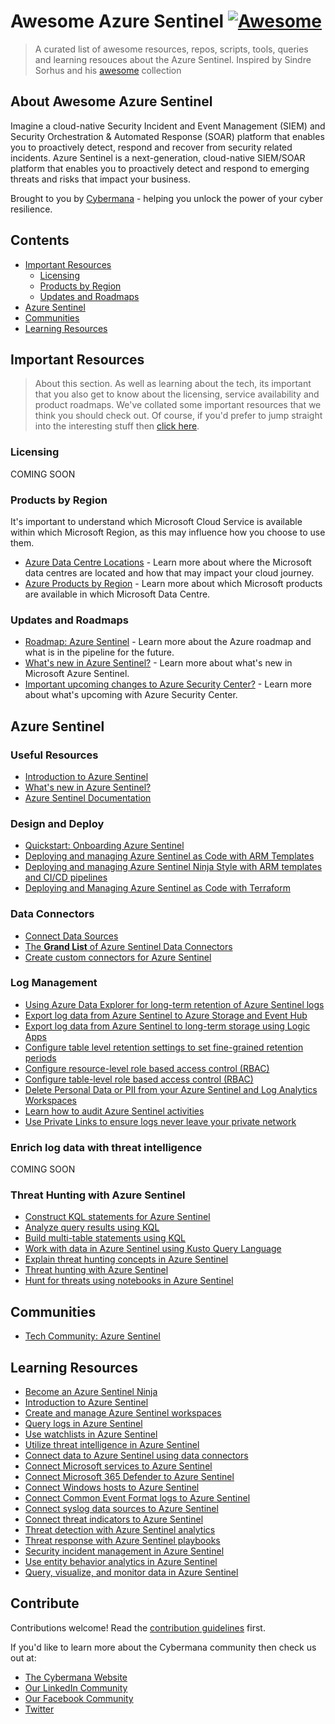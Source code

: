 # Awesome Azure Sentinel [![Awesome](https://awesome.re/badge.svg)](https://awesome.re)

> A curated list of awesome resources, repos, scripts, tools, queries and learning resouces about the Azure Sentinel. Inspired by Sindre Sorhus and his [awesome](https://github.com/sindresorhus/awesome) collection

## About Awesome Azure Sentinel

Imagine a cloud-native Security Incident and Event Management (SIEM) and Security Orchestration & Automated Response (SOAR) platform that enables you to proactively detect, respond and recover from security related incidents. Azure Sentinel is a next-generation, cloud-native SIEM/SOAR platform that enables you to proactively detect and respond to emerging threats and risks that impact your business.

Brought to you by [Cybermana](https://www.cybermana.net) - helping you unlock the power of your cyber resilience.

## Contents

- [Important Resources](#important-resources)
  - [Licensing](#licensing)
  - [Products by Region](#products-by-region)
  - [Updates and Roadmaps](#updates-and-roadmaps)
- [Azure Sentinel](#azure-sentinel)
- [Communities](##communities)
- [Learning Resources](##learning-resources)

## Important Resources

> About this section. As well as learning about the tech, its important that you also get to know about the licensing, service availability and product roadmaps. We've collated some important resources that we think you should check out. Of course, if you'd prefer to jump straight into the interesting stuff then [click here](##technologies).

### Licensing

COMING SOON

### Products by Region

It's important to understand which Microsoft Cloud Service is available within which Microsoft Region, as this may influence how you choose to use them.

- [Azure Data Centre Locations](https://azure.microsoft.com/en-gb/global-infrastructure/geographies/) - Learn more about where the Microsoft data centres are located and how that may impact your cloud journey.
- [Azure Products by Region](https://azure.microsoft.com/en-us/global-infrastructure/services/) - Learn more about which Microsoft products are available in which Microsoft Data Centre.

### Updates and Roadmaps

- [Roadmap: Azure Sentinel](https://azure.microsoft.com/en-us/updates/?category=security&query=azure%20sentinel) - Learn more about the Azure roadmap and what is in the pipeline for the future.
- [What's new in Azure Sentinel?](https://docs.microsoft.com/en-gb/azure/sentinel/whats-new) - Learn more about what's new in Microsoft Azure Sentinel.
- [Important upcoming changes to Azure Security Center?](https://docs.microsoft.com/en-us/azure/security-center/upcoming-changes) - Learn more about what's upcoming with Azure Security Center.

## Azure Sentinel

### Useful Resources

- [Introduction to Azure Sentinel](https://docs.microsoft.com/en-gb/azure/sentinel/overview)
- [What's new in Azure Sentinel?](https://docs.microsoft.com/en-gb/azure/sentinel/whats-new)
- [Azure Sentinel Documentation](https://docs.microsoft.com/en-gb/azure/sentinel/)

### Design and Deploy

- [Quickstart: Onboarding Azure Sentinel](https://docs.microsoft.com/en-us/azure/sentinel/quickstart-onboard)
- [Deploying and managing Azure Sentinel as Code with ARM Templates](https://techcommunity.microsoft.com/t5/azure-sentinel/deploying-and-managing-azure-sentinel-as-code/ba-p/1131928)
- [Deploying and managing Azure Sentinel Ninja Style with ARM templates and CI/CD pipelines](https://techcommunity.microsoft.com/t5/azure-sentinel/deploying-and-managing-azure-sentinel-ninja-style/ba-p/1858073)
- [Deploying and Managing Azure Sentinel as Code with Terraform](https://msandbu.org/automating-azure-sentinel-deployment-using-terraform-and-powershell/)

### Data Connectors

- [Connect Data Sources](https://docs.microsoft.com/en-us/azure/sentinel/connect-data-sources)
- [The **Grand List** of Azure Sentinel Data Connectors](https://techcommunity.microsoft.com/t5/azure-sentinel/azure-sentinel-the-connectors-grand-cef-syslog-direct-agent/ba-p/803891)
- [Create custom connectors for Azure Sentinel](https://docs.microsoft.com/en-us/azure/sentinel/create-custom-connector)

### Log Management

- [Using Azure Data Explorer for long-term retention of Azure Sentinel logs](https://techcommunity.microsoft.com/t5/azure-sentinel/using-azure-data-explorer-for-long-term-retention-of-azure/ba-p/1883947)
- [Export log data from Azure Sentinel to Azure Storage and Event Hub](https://docs.microsoft.com/en-us/cli/azure/monitor/log-analytics/workspace/data-export?view=azure-cli-latest)
- [Export log data from Azure Sentinel to long-term storage using Logic Apps](https://docs.microsoft.com/en-us/azure/azure-monitor/platform/logs-export-logic-app)
- [Configure table level retention settings to set fine-grained retention periods](https://techcommunity.microsoft.com/t5/premier-field-engineering/azure-log-analytics-data-retention-by-type-in-real-life/ba-p/1416287)
- [Configure resource-level role based access control (RBAC)](https://techcommunity.microsoft.com/t5/azure-sentinel/controlling-access-to-azure-sentinel-data-resource-rbac/ba-p/1301463)
- [Configure table-level role based access control (RBAC)](https://techcommunity.microsoft.com/t5/azure-sentinel/table-level-rbac-in-azure-sentinel/ba-p/965043)
- [Delete Personal Data or PII from your Azure Sentinel and Log Analytics Workspaces](https://docs.microsoft.com/en-gb/azure/azure-monitor/logs/personal-data-mgmt)
- [Learn how to audit Azure Sentinel activities](https://techcommunity.microsoft.com/t5/azure-sentinel/auditing-azure-sentinel-activities/ba-p/1718328)
- [Use Private Links to ensure logs never leave your private network](https://docs.microsoft.com/en-us/azure/azure-monitor/logs/private-link-security)

### Enrich log data with threat intelligence

COMING SOON

### Threat Hunting with Azure Sentinel

- [Construct KQL statements for Azure Sentinel](https://docs.microsoft.com/en-gb/learn/modules/construct-kusto-query-language-statements/)
- [Analyze query results using KQL](https://docs.microsoft.com/en-gb/learn/modules/analyze-results-kusto-query-language/)
- [Build multi-table statements using KQL](https://docs.microsoft.com/en-gb/learn/modules/build-multi-table-statements-kusto-query-language/)
- [Work with data in Azure Sentinel using Kusto Query Language](https://docs.microsoft.com/en-gb/learn/modules/work-with-data-kusto-query-language/)
- [Explain threat hunting concepts in Azure Sentinel](https://docs.microsoft.com/en-gb/learn/modules/what-is-threat-hunting-azure-sentinel/)
- [Threat hunting with Azure Sentinel](https://docs.microsoft.com/en-gb/learn/modules/hunt-threats-sentinel/)
- [Hunt for threats using notebooks in Azure Sentinel](https://docs.microsoft.com/en-gb/learn/modules/perform-threat-hunting-sentinel-with-notebooks/)

## Communities

- [Tech Community: Azure Sentinel](https://techcommunity.microsoft.com/t5/azure-sentinel/bg-p/AzureSentinelBlog)

## Learning Resources

- [Become an Azure Sentinel Ninja](https://techcommunity.microsoft.com/t5/azure-sentinel/become-an-azure-sentinel-ninja-the-complete-level-400-training/ba-p/1246310)
- [Introduction to Azure Sentinel](https://docs.microsoft.com/en-gb/learn/modules/intro-to-azure-sentinel/)
- [Create and manage Azure Sentinel workspaces](https://docs.microsoft.com/en-gb/learn/modules/create-manage-azure-sentinel-workspaces/)
- [Query logs in Azure Sentinel](https://docs.microsoft.com/en-gb/learn/modules/query-logs-azure-sentinel/)
- [Use watchlists in Azure Sentinel](https://docs.microsoft.com/en-gb/learn/modules/use-watchlists-azure-sentinel/)
- [Utilize threat intelligence in Azure Sentinel](https://docs.microsoft.com/en-gb/learn/modules/utilize-threat-intelligence-azure-sentinel/)
- [Connect data to Azure Sentinel using data connectors](https://docs.microsoft.com/en-gb/learn/modules/connect-data-to-azure-sentinel-with-data-connectors/)
- [Connect Microsoft services to Azure Sentinel](https://docs.microsoft.com/en-gb/learn/modules/connect-microsoft-services-to-azure-sentinel/)
- [Connect Microsoft 365 Defender to Azure Sentinel](https://docs.microsoft.com/en-gb/learn/modules/connect-microsoft-defender-365-to-azure-sentinel/)
- [Connect Windows hosts to Azure Sentinel](https://docs.microsoft.com/en-gb/learn/modules/connect-windows-hosts-to-azure-sentinel/)
- [Connect Common Event Format logs to Azure Sentinel](https://docs.microsoft.com/en-gb/learn/modules/connect-common-event-format-logs-to-azure-sentinel/)
- [Connect syslog data sources to Azure Sentinel](https://docs.microsoft.com/en-gb/learn/modules/connect-syslog-data-sources-to-azure-sentinel/)
- [Connect threat indicators to Azure Sentinel](https://docs.microsoft.com/en-gb/learn/modules/connect-threat-indicators-to-azure-sentinel/)
- [Threat detection with Azure Sentinel analytics](https://docs.microsoft.com/en-gb/learn/modules/analyze-data-in-sentinel/)
- [Threat response with Azure Sentinel playbooks](https://docs.microsoft.com/en-gb/learn/modules/threat-response-sentinel-playbooks/)
- [Security incident management in Azure Sentinel](https://docs.microsoft.com/en-gb/learn/modules/incident-management-sentinel/)
- [Use entity behavior analytics in Azure Sentinel](https://docs.microsoft.com/en-gb/learn/modules/use-entity-behavior-analytics-azure-sentinel/)
- [Query, visualize, and monitor data in Azure Sentinel](https://docs.microsoft.com/en-gb/learn/modules/query-data-sentinel/)

## Contribute

Contributions welcome! Read the [contribution guidelines](contributing.md) first.

If you'd like to learn more about the Cybermana community then check us out at:

- [The Cybermana Website](https://www.cybermana.net)
- [Our LinkedIn Community](https://www.linkedin.com/company/cybermana)
- [Our Facebook Community](https://www.facebook.com/cybermanaUK/ )
- [Twitter](https://twitter.com/CybermanaUK )

